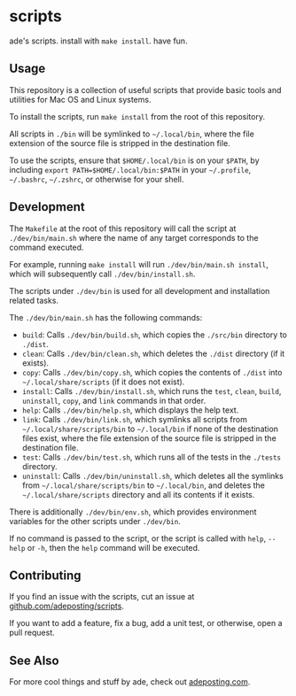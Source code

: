 # scripts

ade's scripts. install with `make install`. have fun.

## Usage

This repository is a collection of useful scripts that provide basic tools and utilities for Mac OS and Linux systems.

To install the scripts, run `make install` from the root of this repository.

All scripts in `./bin` will be symlinked to `~/.local/bin`, where the file extension of the source file is stripped in the destination file.

To use the scripts, ensure that `$HOME/.local/bin` is on your `$PATH`, by including `export PATH=$HOME/.local/bin:$PATH` in your `~/.profile`, `~/.bashrc`, `~/.zshrc`, or otherwise for your shell.

## Development

The `Makefile` at the root of this repository will call the script at `./dev/bin/main.sh` where the name of any target corresponds to the command executed.

For example, running `make install` will run `./dev/bin/main.sh install`, which will subsequently call `./dev/bin/install.sh`.

The scripts under `./dev/bin` is used for all development and installation related tasks.

The `./dev/bin/main.sh` has the following commands:

* `build`: Calls `./dev/bin/build.sh`, which copies the `./src/bin` directory to `./dist`.
* `clean`: Calls `./dev/bin/clean.sh`, which deletes the `./dist` directory (if it exists).
* `copy`: Calls `./dev/bin/copy.sh`, which copies the contents of `./dist` into `~/.local/share/scripts` (if it does not exist).
* `install`: Calls `./dev/bin/install.sh`, which runs the `test`, `clean`, `build`, `uninstall`, `copy`, and `link` commands in that order.
* `help`: Calls `./dev/bin/help.sh`, which displays the help text.
* `link`: Calls `./dev/bin/link.sh`, which symlinks all scripts from `~/.local/share/scripts/bin` to `~/.local/bin` if none of the destination files exist, where the file extension of the source file is stripped in the destination file.
* `test`: Calls `./dev/bin/test.sh`, which runs all of the tests in the `./tests` directory.
* `uninstall`: Calls `./dev/bin/uninstall.sh`, which deletes all the symlinks from `~/.local/share/scripts/bin` to `~/.local/bin`, and deletes the `~/.local/share/scripts` directory and all its contents if it exists.

There is additionally `./dev/bin/env.sh`, which provides environment variables for the other scripts under `./dev/bin`.

If no command is passed to the script, or the script is called with `help`, `--help` or `-h`, then the `help` command will be executed.

## Contributing

If you find an issue with the scripts, cut an issue at [github.com/adeposting/scripts](https://github.com/adeposting/scripts).

If you want to add a feature, fix a bug, add a unit test, or otherwise, open a pull request.

## See Also

For more cool things and stuff by ade, check out [adeposting.com](https://adeposting.com).